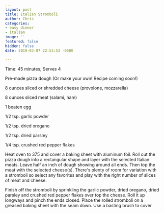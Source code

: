 ```yaml
---
layout: post
title: Italian Stromboli
author: Chris
categories:
- easy dinner
- italian
image: ''
featured: false
hidden: false
date: 2019-03-07 22:53:53 -0500

---
```

Time: 45 minutes; Serves 4

Pre-made pizza dough (Or make your own! Recipe coming soon!)

8 ounces sliced or shredded cheese (provolone, mozzarella)

8 ounces sliced meat (salami, ham)

1 beaten egg

1/2 tsp. garlic powder

1/2 tsp. dried oregano

1/2 tsp. dried parsley

1/4 tsp. crushed red pepper flakes

Heat oven to 375 and cover a baking sheet with aluminum foil. Roll out the pizza dough into a rectangular shape and layer with the selected Italian meats. Leave half an inch of dough showing around all ends. Then top the meat with the selected cheese(s). There's plenty of room for variation with a stromboli so select any favorites and play with the right number of slices of meat and cheese. 

Finish off the stromboli by sprinkling the garlic powder, dried oregano, dried parsley and crushed red pepper flakes over top the cheese. Roll it up longways and pinch the ends closed. Place the rolled stromboli on a greased baking sheet with the seam down. Use a basting brush to cover 